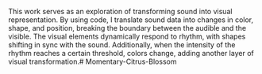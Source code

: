 This work serves as an exploration of transforming sound into visual representation. By using code, I translate sound data into changes in color, shape, and position, breaking the boundary between the audible and the visible. The visual elements dynamically respond to rhythm, with shapes shifting in sync with the sound. Additionally, when the intensity of the rhythm reaches a certain threshold, colors change, adding another layer of visual transformation.# Momentary-Citrus-Blossom
